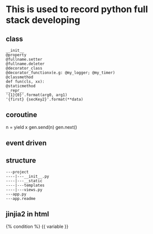 # This is used to record python full stack developing  
## class  
```  
__init__  
@property  
@fullname.setter  
@fullname.deleter  
@decorator_class  
@decorator_functionx(e.g: @my_logger; @my_timer)  
@classmethod  
def fun(cls, xx):  
@staticmethod  
__repr__  
'{1}{0}'.format(arg0, arg1)  
'{first} {secKey2}'.format(**data)  
```  


## coroutine
n = yield x
gen.send(n)
gen.next()

## event driven

## structure  
```  
---project
----|---__init__.py
----|---__static
----|---templates
----|---views.py
---app.py
---app.readme
```  

## jinjia2  in html  
{% condition %}
{{ variable }}



